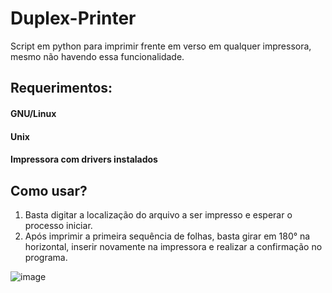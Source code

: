 # Duplex-Printer
Script em python para imprimir frente em verso em qualquer impressora, mesmo não havendo essa funcionalidade.

## Requerimentos:
#### GNU/Linux
#### Unix
#### Impressora com drivers instalados

## Como usar?
1) Basta digitar a localização do arquivo a ser impresso e esperar o processo iniciar.
2) Após imprimir a primeira sequência de folhas, basta girar em 180° na horizontal, inserir novamente na impressora e realizar a confirmação no programa.


![image](https://user-images.githubusercontent.com/63476124/141164106-83147d6b-8170-4463-9fd7-c806f1055dfd.png)

